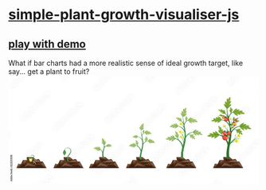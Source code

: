 # [simple-plant-growth-visualiser-js](https://zackakil.github.io/simple-plant-growth-visualiser-js/)
## [play with demo](https://zackakil.github.io/simple-plant-growth-visualiser-js/)
What if bar charts had a more realistic sense of ideal growth target, like say... get a plant to fruit?
![](plants.jpg)

